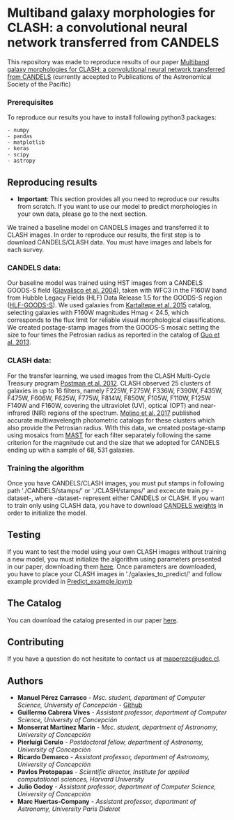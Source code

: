 # Multiband galaxy morphologies for CLASH: a convolutional neural network transferred from CANDELS

This repository was made to reproduce results of our paper [Multiband galaxy morphologies for CLASH: a convolutional neural network transferred from CANDELS](https://arxiv.org/abs/1810.07857) (currently accepted to Publications of the Astronomical Society of the Pacific)


### Prerequisites

To reproduce our results you have to install following python3 packages:

```
- numpy
- pandas
- matplotlib
- keras
- scipy
- astropy
```


## Reproducing results

* **Important**: This section provides all you need to reproduce our results from scratch. If you want to use our model to predict morphologies in your own data, please go to the next section.

We trained a baseline model on CANDELS images and transferred it to CLASH images. In order to reproduce our results, the first step is to download CANDELS/CLASH data. You must have images and labels for each survey.

### CANDELS data:

Our baseline model was trained using HST images from a CANDELS GOODS-S field ([Giavalisco et al. 2004](http://adsabs.harvard.edu/abs/2004ApJ...600L..93G)), taken with WFC3 in the F160W band from Hubble Legacy Fields (HLF) Data Release 1.5 for the GOODS-S region ([HLF-GOODS-S](https://archive.stsci.edu/prepds/hlf/)). We used galaxies from [Kartaltepe et al. 2015](https://arxiv.org/pdf/1401.2455.pdf) catalog, selecting galaxies with F160W magnitudes Hmag < 24.5, which corresponds to the flux limit for reliable visual morphological classifications. We created postage-stamp images from the GOODS-S mosaic setting the size to four times the Petrosian radius as reported in the catalog of [Guo et al. 2013](http://adsabs.harvard.edu/abs/2013ApJS..207...24G).


### CLASH data:

For the transfer learning, we used images from the CLASH Multi-Cycle Treasury program [Postman et al. 2012](https://arxiv.org/pdf/1106.3328.pdf). CLASH observed 25 clusters of galaxies in up to 16 filters, namely F225W, F275W, F336W, F390W, F435W, F475W, F606W, F625W, F775W, F814W, F850W, F105W, F110W, F125W F140W and F160W, covering the ultraviolet (UV), optical (OPT) and near-infrared (NIR) regions of the spectrum. [Molino et al. 2017](https://arxiv.org/pdf/1705.02265.pdf) published accurate multiwavelength photometric catalogs for these clusters which also provide the Petrosian radius. With this data, we created postage-stamp using mosaics from [MAST](https://archive.stsci.edu/prepds/clash/) for each filter separately following the same criterion for the magnitude cut and the size that we adopted for CANDELS ending up with a sample of 68, 531 galaxies.

### Training the algorithm

Once you have CANDELS/CLASH images, you must put stamps in following path './CANDELS/stamps/' or './CLASH/stamps/' and excecute train.py -dataset-, where -dataset- represent either CANDELS or CLASH. If you want to train only using CLASH data, you have to download [CANDELS weights](http://www.inf.udec.cl/~guille/papers/DeepCLASH/best_model_CANDELS.hdf5) in order to initialize the model.

## Testing

If you want to test the model using your own CLASH images without training a new model, you must initialize the algorithm using parameters presented in our paper, downloading them [here](https://drive.google.com/open?id=1k3CXweAlEby3karAphDp3TpKhdjGuCbA).
Once parameters are downloaded, you have to place your CLASH images in './galaxies_to_predict/' and follow example provided in [Predict_example.ipynb](https://github.com/mperezcarrasco/CLASH/blob/master/Predict_example.ipynb)

## The Catalog

You can download the catalog presented in our paper [here](https://github.com/mperezcarrasco/CLASH/blob/master/Deep-CLASH.csv).

## Contributing

If you have a question do not hesitate to contact us at maperezc@udec.cl.

## Authors

* **Manuel Pérez Carrasco** - *Msc. student, department of Computer Science, University of Concepción* - [Github](https://github.com/mperezcarrasco/)
* **Guillermo Cabrera Vives** - *Assistant professor, department of Computer Science, University of Concepción* 
* **Monserrat Martinez Marín** - *Msc. student, department of Astronomy, University of Concepción*
* **Pierluigi Cerulo** - *Postdoctoral fellow, department of Astronomy, University of Concepción*
* **Ricardo Demarco** - *Assistant professor, department of Astronomy, University of Concepción*
* **Pavlos Protopapas** - *Scientific director, Institute for applied computational sciences, Harvard University*
* **Julio Godoy** - *Assistant professor, department of Computer Science, University of Concepción*
* **Marc Huertas-Company** - *Assistant professor, department of Astronomy, University Paris Diderot*
